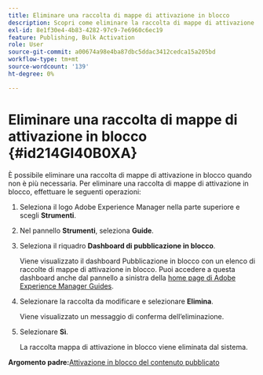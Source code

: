 ```yaml
---
title: Eliminare una raccolta di mappe di attivazione in blocco
description: Scopri come eliminare la raccolta di mappe di attivazione in blocco in AEM Guides.
exl-id: 8e1f30e4-4b83-4282-97c9-7e6960c6ec19
feature: Publishing, Bulk Activation
role: User
source-git-commit: a00674a98e4ba87dbc5ddac3412cedca15a205bd
workflow-type: tm+mt
source-wordcount: '139'
ht-degree: 0%

---
```


# Eliminare una raccolta di mappe di attivazione in blocco {#id214GI40B0XA}

È possibile eliminare una raccolta di mappe di attivazione in blocco quando non è più necessaria. Per eliminare una raccolta di mappe di attivazione in blocco, effettuare le seguenti operazioni:

1. Seleziona il logo Adobe Experience Manager nella parte superiore e scegli **Strumenti**.

1. Nel pannello **Strumenti**, seleziona **Guide**.

1. Seleziona il riquadro **Dashboard di pubblicazione in blocco**.

   Viene visualizzato il dashboard Pubblicazione in blocco con un elenco di raccolte di mappe di attivazione in blocco. Puoi accedere a questa dashboard anche dal pannello a sinistra della [home page di Adobe Experience Manager Guides](intro-home-page.md).


1. Selezionare la raccolta da modificare e selezionare **Elimina**.

   Viene visualizzato un messaggio di conferma dell’eliminazione.

1. Selezionare **Sì**.

   La raccolta mappa di attivazione in blocco viene eliminata dal sistema.


**Argomento padre:**&#x200B;[ Attivazione in blocco del contenuto pubblicato](conf-bulk-activation.md)
